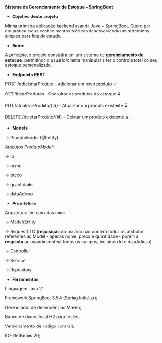 **Sistema de Gerenciamento de Estoque – Spring Boot**

- **Objetivo deste projeto**

Minha primeira aplicação backend usando Java + SpringBoot. Quero por em prática meus conhecimentos teóricos desenvolvendo um sisteminha simples para fins de estudo.


- **Sobre**

A *princípio*, o projeto consistirá em um sistema de **gerenciamento de estoque**, permitindo o usuário/cliente manipular e ter o controle total do seu estoque personalizado.


- **Endpoints REST**

POST /adicionarProduto - Adicionar um novo produto ✅️ 

GET /listarProdutos - Consultar os produtos do estoque ⌛

PUT /atualizarProduto/{id} - Atualizar um produto existente ⌛

DELETE /deletarProduto/{id} - Deletar um produto existente ⌛


- **Models**

→ ProdutoModel (@Entity)

*Atributos ProdutoModel:*

→ Id

→ nome

→ preco

→ quantidade

→ dataAdicao


- **Arquitetura**

Arquitetura em camadas com:

→ Model/Entity

→ RequestDTO (**requisição** do usuário não conterá todos os atributos referentes ao Model - apenas nome, preco e quantidade - porém a **resposta** ao usuário conterá todos os campos, incluindo Id e dataAdicao)

→ Controller

→ Service

→ Repository


- **Ferramentas**

Linguagem Java 21;

Framework SpringBoot 3.5.4 (Spring Initializr);

Gerenciador de dependências Maven;

Banco de dados local H2 para testes;

Versionamento de código com Git;

IDE NetBeans 26;

